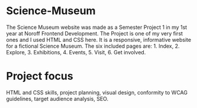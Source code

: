 # Science-Museum

The Science Museum website was made as a Semester Project 1 in my 1st year at Noroff Frontend Development.
The Project is one of my very first ones and I used HTML and CSS here.
It is a responsive, informative website for a fictional Science Museum.
The six included pages are: 1. Index, 2. Explore, 3. Exhibitions, 4. Events, 5. Visit, 6. Get involved.

# Project focus
HTML and CSS skills, project planning, visual design, conformity to WCAG guidelines, target audience analysis, SEO.
